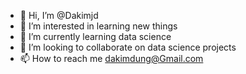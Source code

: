 - 👋 Hi, I’m @Dakimjd
- 👀 I’m interested in learning new things
- 🌱 I’m currently learning data science
- 💞️ I’m looking to collaborate on data science projects
- 📫 How to reach me dakimdung@Gmail.com

<!---
Dakimjd/Dakimjd is a ✨ special ✨ repository because its `README.md` (this file) appears on your GitHub profile.
You can click the Preview link to take a look at your changes.
--->

